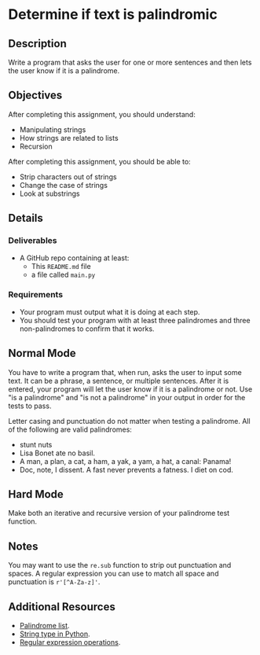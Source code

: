 # Determine if text is palindromic

## Description

Write a program that asks the user for one or more sentences and then lets the user know if it is a palindrome.

## Objectives

After completing this assignment, you should understand:

- Manipulating strings
- How strings are related to lists
- Recursion

After completing this assignment, you should be able to:

- Strip characters out of strings
- Change the case of strings
- Look at substrings

## Details

### Deliverables

- A GitHub repo containing at least:
  - This `README.md` file
  - a file called `main.py`

### Requirements

- Your program must output what it is doing at each step.
- You should test your program with at least three palindromes and three non-palindromes to confirm that it works.

## Normal Mode

You have to write a program that, when run, asks the user to input some text. It can be a phrase, a sentence, or multiple sentences. After it is entered, your program will let the user know if it is a palindrome or not. Use "is a palindrome" and "is not a palindrome" in your output in order for the tests to pass.

Letter casing and punctuation do not matter when testing a palindrome. All of the following are valid palindromes:

- stunt nuts
- Lisa Bonet ate no basil.
- A man, a plan, a cat, a ham, a yak, a yam, a hat, a canal: Panama!
- Doc, note, I dissent. A fast never prevents a fatness. I diet on cod.

## Hard Mode

Make both an iterative and recursive version of your palindrome test function.

## Notes

You may want to use the `re.sub` function to strip out punctuation and spaces. A regular expression you can use to match all space and punctuation is `r'[^A-Za-z]'`.

## Additional Resources

- [Palindrome list](http://www.palindromelist.net/).
- [String type in Python](https://docs.python.org/3/library/stdtypes.html#text-sequence-type-str).
- [Regular expression operations](https://docs.python.org/3/library/re.html).
